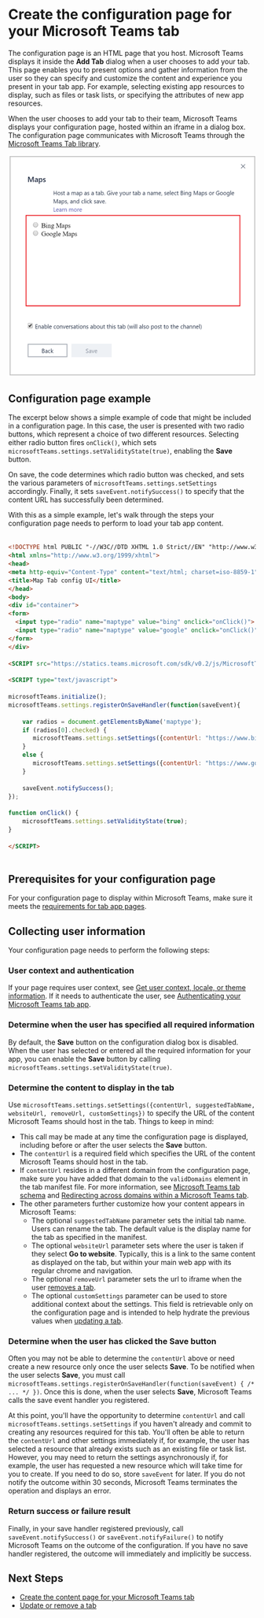 ﻿# Create the configuration page for your Microsoft Teams tab

The configuration page is an HTML page that you host. Microsoft Teams displays it inside the **Add Tab** dialog when a user chooses to add your tab. This page enables you to present options and gather information from the user so they can specify and customize the content and experience you present in your tab app. For example, selecting existing app resources to display, such as files or task lists, or specifying the attributes of new app resources.

When the user chooses to add your tab to their team, Microsoft Teams displays your configuration page, hosted within an iframe in a dialog box. The configuration page communicates with Microsoft Teams through the [Microsoft Teams Tab library](https://statics.teams.microsoft.com/sdk/v0.2/js/MicrosoftTeams.js).

!["Screenshot of the configuration page for a simple example app, giving the user the option of which map type to select."](images/tab_configui.png)

## Configuration page example

The excerpt below shows a simple example of code that might be included in a configuration page. In this case, the user is presented with two radio buttons, which represent a choice of two different resources. Selecting either radio button fires `onClick()`, which sets `microsoftTeams.settings.setValidityState(true)`, enabling the **Save** button.

On save, the code determines which radio button was checked, and sets the various parameters of `microsoftTeams.settings.setSettings` accordingly. Finally, it sets `saveEvent.notifySuccess()` to specify that the content URL has successfully been determined.

With this as a simple example, let's walk through the steps your configuration page needs to perform to load your tab app content.

```HTML

<!DOCTYPE html PUBLIC "-//W3C//DTD XHTML 1.0 Strict//EN" "http://www.w3.org/TR/xhtml1/DTD/xhtml1-strict.dtd">
<html xmlns="http://www.w3.org/1999/xhtml">
<head>
<meta http-equiv="Content-Type" content="text/html; charset=iso-8859-1" />
<title>Map Tab config UI</title>
</head>
<body>
<div id="container">
<form>
  <input type="radio" name="maptype" value="bing" onclick="onClick()"> Bing Maps<br>
  <input type="radio" name="maptype" value="google" onclick="onClick()"> Google Maps
</form> 
</div>

<SCRIPT src="https://statics.teams.microsoft.com/sdk/v0.2/js/MicrosoftTeams.js"></SCRIPT>
 
<SCRIPT type="text/javascript">  

microsoftTeams.initialize();
microsoftTeams.settings.registerOnSaveHandler(function(saveEvent){
 	  
    var radios = document.getElementsByName('maptype');
  	if (radios[0].checked) {
       microsoftTeams.settings.setSettings({contentUrl: "https://www.bing.com/maps/embed", suggestedTabName: "Bing Map", websiteUrl: "https://www.bing.com/maps", removeUrl: "https://localhost/maps/tabremove.htm"});
  	}
    else {
       microsoftTeams.settings.setSettings({contentUrl: "https://www.google.com/maps/embed", suggestedTabName: "Google Map", websiteUrl: "https://www.google.com/maps", removeUrl: "https://localhost/maps/tabremove.htm"});
    }
    
    saveEvent.notifySuccess();
});
 
function onClick() {
    microsoftTeams.settings.setValidityState(true);
}

</SCRIPT>
 
```

## Prerequisites for your configuration page

For your configuration page to display within Microsoft Teams, make sure it meets the [requirements for tab app pages](tabprerequisites.md).

## Collecting user information 

Your configuration page needs to perform the following steps:

### User context and authentication

If your page requires user context, see [Get user context, locale, or theme information](getusercontext.md). If it needs to authenticate the user, see [Authenticating your Microsoft Teams tab app](auth.md).

### Determine when the user has specified all required information
 
By default, the **Save** button on the configuration dialog box is disabled. When the user has selected or entered all the required information for your app, you can enable the **Save** button by calling `microsoftTeams.settings.setValidityState(true)`.

### Determine the content to display in the tab

Use `microsoftTeams.settings.setSettings({contentUrl, suggestedTabName, websiteUrl, removeUrl, customSettings})` to specify the URL of the content Microsoft Teams should host in the tab. Things to keep in mind:

* This call may be made at any time the configuration page is displayed, including before or after the user selects the **Save** button.
* The `contentUrl` is a required field which specifies the URL of the content Microsoft Teams should host in the tab.
* If `contentUrl` resides in a different domain from the configuration page, make sure you have added that domain to the `validDomains` element in the tab manifest file. For more information, see [Microsoft Teams tab schema](tab_schema.md) and [Redirecting across domains within a Microsoft Teams tab](crossdomain.md).
*  The other parameters further customize how your content appears in Microsoft Teams:
	*  The optional `suggestedTabName` parameter sets the initial tab name. Users can rename the tab. The default value is the display name for the tab as specified in the manifest.
	*  The optional `websiteUrl` parameter sets where the user is taken if they select **Go to website**. Typically, this is a link to the same content as displayed on the tab, but within your main web app with its regular chrome and navigation.
	*  The optional `removeUrl` parameter sets the url to iframe when the user [removes a tab](updateremovetab.md#removing-a-tab).
	* The optional `customSettings` parameter can be used to store additional context about the settings. This field is retrievable only on the configuration page and is intended to help hydrate the previous values when [updating a tab](updateremovetab.md#updating-an-existing-tab-instance).

### Determine when the user has clicked the Save button

Often you may not be able to determine the `contentUrl` above or need create a new resource only once the user selects **Save**. To be notified when the user selects **Save**, you must call
`microsoftTeams.settings.registerOnSaveHandler(function(saveEvent) { /* ... */ })`. Once this is done, when the user selects **Save**, Microsoft Teams calls the save event handler you registered.

At this point, you'll have the opportunity to determine `contentUrl` and call `microsoftTeams.settings.setSettings` if you haven't already and commit to creating any resources required for this tab. You'll often be able to return the `contentUrl` and other settings immediately if, for example, the user has selected a resource that already exists such as an existing file or task list. However, you may need to return the settings asynchronously if, for example, the user has requested a new resource which will take time for you to create. If you need to do so, store `saveEvent` for later. If you do not notify the outcome within 30 seconds, Microsoft Teams terminates the operation and displays an error.

### Return success or failure result

Finally, in your save handler registered previously, call `saveEvent.notifySuccess()` or `saveEvent.notifyFailure()` to notify Microsoft Teams on the outcome of the configuration. If you have no save handler registered, the outcome will immediately and implicitly be success.

## Next Steps

* [Create the content page for your Microsoft Teams tab](createtabcontent.md)
* [Update or remove a tab](updateremovetab.md)

